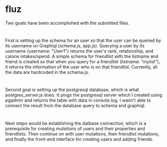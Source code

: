 # fluz
Two goals have been accomplished with the submitted files.
#
First is setting up the schema for an user so that the user can be queried by its username on Graphiql (schema.js, app.js).
Querying a user by its username (username: "User1") returns the user's rank, relationship, and calorie intakes/spend.
A simple schema for friendlist with the listname and friend is created so that when you query for a friendlist (listname: "mylist"),
it returns the information of the user who is on that friendlist. Currently, all the data are hardcoded in the schema.js. 
#
Second goal is setting up the postgresql database, which is what postgres_server.js does. 
It pings the postgresql server which I created using pgadmin and returns the table with data in console.log. 
I wasn't able to connect the result from the database query to schema and graphiql. 
#
Next steps would be establishing the datbase connection, which is a prerequisite for creating mutations of users and their properties and friendlists.
Then continue on with user mutations, then friendlist mutations, and finally the front-end interface for creating users and adding friends. 

